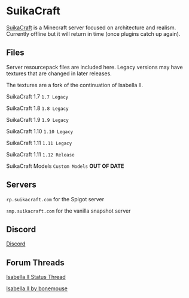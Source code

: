# SuikaCraft

[SuikaCraft](http://suikacraft.com) is a Minecraft server focused on architecture and realism.  Currently offline but it will return in time (once plugins catch up again).

## Files

Server resourcepack files are included here.  Legacy versions may have textures that are changed in later releases.

The textures are a fork of the continuation of Isabella II.

SuikaCraft 1.7 `1.7 Legacy`

SuikaCraft 1.8 `1.8 Legacy`

SuikaCraft 1.9 `1.9 Legacy`

SuikaCraft 1.10 `1.10 Legacy`

SuikaCraft 1.11 `1.11 Legacy`

SuikaCraft 1.11 `1.12 Release`

SuikaCraft Models `Custom Models` **OUT OF DATE**

## Servers

`rp.suikacraft.com` for the Spigot server

`smp.suikacraft.com` for the vanilla snapshot server

## Discord

[Discord](https://discord.gg/0zdNEkQle7Qg9C1H)

## Forum Threads

[Isabella II Status Thread](www.minecraftforum.net/forums/mapping-and-modding-java-edition/resource-packs/resource-pack-discussion/2745599)

[Isabella II by bonemouse](http://www.minecraftforum.net/forums/mapping-and-modding-java-edition/resource-packs/1226573)
